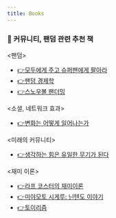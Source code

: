 ```yaml
---
title: Books
---
```



### 📕 커뮤니티, 팬덤 관련 추천 책

<팬덤>
- [👉모두에게 주고 슈퍼팬에게 팔아라](https://noondayz.github.io/blog/posts/book-superfan)
- [👉팬덤 경제학](https://noondayz.github.io/blog/posts/book-fandom)
- [👉스노우볼 팬더밍](https://noondayz.github.io/blog/posts/book-community)

<소셜, 네트워크 효과>
- [👉변화는 어떻게 일어나는가](https://noondayz.github.io/blog/posts/book-change)

<미래의 커뮤니티>
- [👉생각하는 힘은 유일한 무기가 된다](https://noondayz.github.io/blog/posts/book-thinking)

<재미 이론>
- [👉라프 코스터의 재미이론](https://noondayz.github.io/blog/posts/book-funtheory)
- [👉미야모토 시게루: 닌텐도 이야기](https://noondayz.github.io/blog/posts/book-miyamoto)
- [👉토이리즘](https://noondayz.github.io/blog/posts/book-toylism)